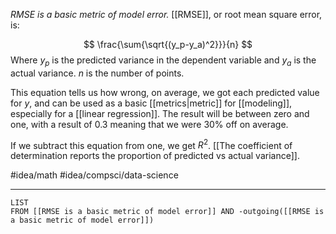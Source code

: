 *RMSE is a basic metric of model error.* [[RMSE]], or root mean square error, is:

$$
\frac{\sum{\sqrt{(y_p-y_a)^2}}}{n}
$$
Where $y_p$ is the predicted variance in the dependent variable and $y_a$ is the actual variance. $n$ is the number of points. 

This equation tells us how wrong, on average, we got each predicted value for $y$, and can be used as a basic [[metrics|metric]] for [[modeling]], especially for a [[linear regression]]. The result will be between zero and one, with a result of 0.3 meaning that we were 30% off on average. 

If we subtract this equation from one, we get $R^2$. [[The coefficient of determination reports the proportion of predicted vs actual variance]]. 

#idea/math 
#idea/compsci/data-science 

---
```dataview
LIST
FROM [[RMSE is a basic metric of model error]] AND -outgoing([[RMSE is a basic metric of model error]])
```